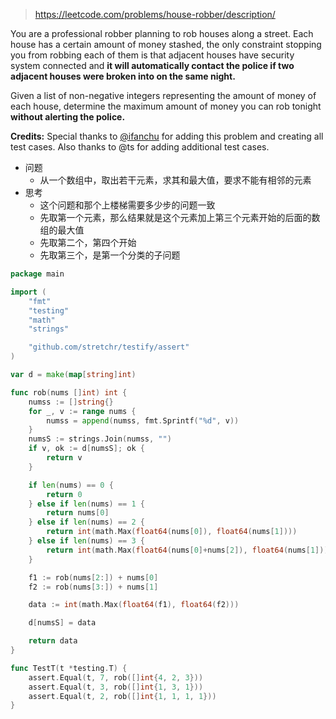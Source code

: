 > https://leetcode.com/problems/house-robber/description/

You are a professional robber planning to rob houses along a street. Each house has a certain amount of money stashed, the only constraint stopping you from robbing each of them is that adjacent houses have security system connected and **it will automatically contact the police if two adjacent houses were broken into on the same night.**

Given a list of non-negative integers representing the amount of money of each house, determine the maximum amount of money you can rob tonight **without alerting the police.**

**Credits:**
Special thanks to [@ifanchu](https://oj.leetcode.com/discuss/user/ifanchu) for adding this problem and creating all test cases. Also thanks to @ts for adding additional test cases.

- 问题
  - 从一个数组中，取出若干元素，求其和最大值，要求不能有相邻的元素
- 思考
  - 这个问题和那个上楼梯需要多少步的问题一致
  - 先取第一个元素，那么结果就是这个元素加上第三个元素开始的后面的数组的最大值
  - 先取第二个，第四个开始
  - 先取第三个，是第一个分类的子问题

```go
package main

import (
	"fmt"
	"testing"
	"math"
	"strings"

	"github.com/stretchr/testify/assert"
)

var d = make(map[string]int)

func rob(nums []int) int {
	numss := []string{}
	for _, v := range nums {
		numss = append(numss, fmt.Sprintf("%d", v))
	}
	numsS := strings.Join(numss, "")
	if v, ok := d[numsS]; ok {
		return v
	}

	if len(nums) == 0 {
		return 0
	} else if len(nums) == 1 {
		return nums[0]
	} else if len(nums) == 2 {
		return int(math.Max(float64(nums[0]), float64(nums[1])))
	} else if len(nums) == 3 {
		return int(math.Max(float64(nums[0]+nums[2]), float64(nums[1])))
	}

	f1 := rob(nums[2:]) + nums[0]
	f2 := rob(nums[3:]) + nums[1]

	data := int(math.Max(float64(f1), float64(f2)))

	d[numsS] = data

	return data
}

func TestT(t *testing.T) {
	assert.Equal(t, 7, rob([]int{4, 2, 3}))
	assert.Equal(t, 3, rob([]int{1, 3, 1}))
	assert.Equal(t, 2, rob([]int{1, 1, 1, 1}))
}
```